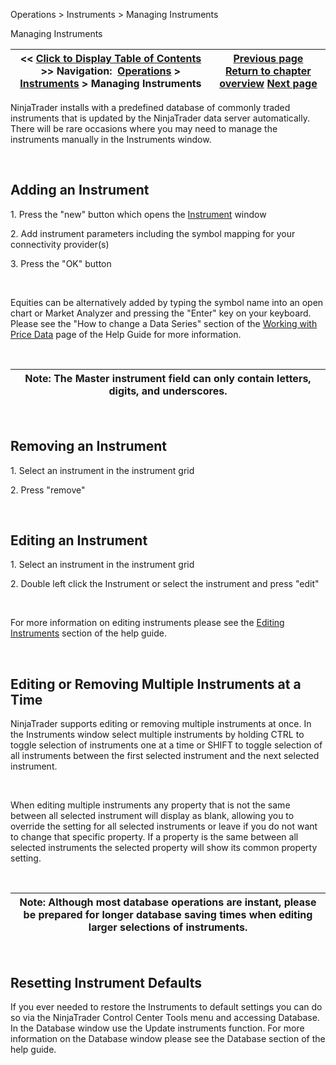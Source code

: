 ﻿


Operations \> Instruments \> Managing Instruments






















Managing Instruments







| \<\< [Click to Display Table of Contents](manage_database.md) \>\> **Navigation:**     [Operations](operations.md) \> [Instruments](instruments.md) \> Managing Instruments | [Previous page](searching_for_instruments.md) [Return to chapter overview](instruments.md) [Next page](editing_instruments.md) |
| --- | --- |











NinjaTrader installs with a predefined database of commonly traded instruments that is updated by the NinjaTrader data server automatically. There will be rare occasions where you may need to manage the instruments manually in the Instruments window.


 


## Adding an Instrument
1\. Press the "new" button which opens the [Instrument](editing_instruments.md) window


2\. Add instrument parameters including the symbol mapping for your connectivity provider(s)


3\. Press the "OK" button


 


Equities can be alternatively added by typing the symbol name into an open chart or Market Analyzer and pressing the "Enter" key on your keyboard. Please see the "How to change a Data Series" section of the [Working with Price Data](working_with_price_data.md) page of the Help Guide for more information.


 




| Note: The Master instrument field can only contain letters, digits, and underscores. |
| --- |



 


## Removing an Instrument
1\. Select an instrument in the instrument grid


2\. Press "remove" 


 


## Editing an Instrument
1\. Select an instrument in the instrument grid


2\. Double left click the Instrument or select the instrument and press "edit"


 


For more information on editing instruments please see the [Editing Instruments](editing_instruments.md) section of the help guide.


 


## Editing or Removing Multiple Instruments at a Time


NinjaTrader supports editing or removing multiple instruments at once. In the Instruments window select multiple instruments by holding CTRL to toggle selection of instruments one at a time or SHIFT to toggle selection of all instruments between the first selected instrument and the next selected instrument.


 


When editing multiple instruments any property that is not the same between all selected instrument will display as blank, allowing you to override the setting for all selected instruments or leave if you do not want to change that specific property. If a property is the same between all selected instruments the selected property will show its common property setting. 


 




| Note: Although most database operations are instant, please be prepared for longer database saving times when editing larger selections of instruments. |
| --- |



 


## Resetting Instrument Defaults


If you ever needed to restore the Instruments to default settings you can do so via the NinjaTrader Control Center Tools menu and accessing Database. In the Database window use the Update instruments function. For more information on the Database window please see the Database section of the help guide.








